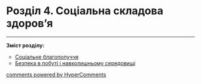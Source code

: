 <div id="hypercomments_widget" class="js-hypercomments-widget invisible"></div>

# Розділ 4. Соціальна складова здоров’я

<hr>
<p><b>Зміст розділу:</b></p>
<ul type="circle">
<li><a href="https://healthmon59.ed-era.com/4/soc_blagopoluchhya.html">Соціальне благополуччя</a></li>
<li><a href="https://healthmon59.ed-era.com/4/bezpeka_v_pobuty_ta_navk_seredovyschy.html">Безпека в побуті і навколишньому середовищі</a></li>
</ul>

<div class="js-hypercomments-container">
<a href="http://hypercomments.com" class="hc-link" title="comments widget">comments powered by HyperComments</a>
</div>